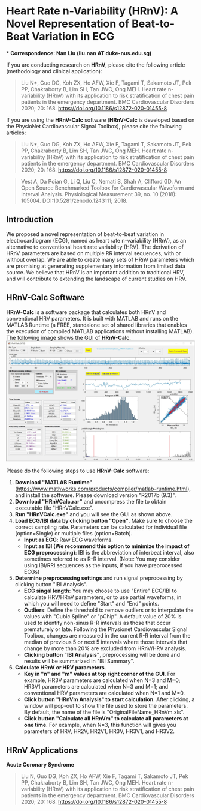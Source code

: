 # Heart Rate n-Variability (HRnV): A Novel Representation of Beat-to-Beat Variation in ECG

\* **Correspondence: Nan Liu (liu.nan AT duke-nus.edu.sg)**

If you are conducting research on **HRnV**, please cite the following article (methodology and clinical application):
> Liu N*, Guo DG, Koh ZX, Ho AFW, Xie F, Tagami T, Sakamoto JT, Pek PP, Chakraborty B, Lim SH, Tan JWC, Ong MEH. Heart rate n-variability (HRnV) with its application to risk stratification of chest pain patients in the emergency department. BMC Cardiovascular Disorders 2020; 20: 168. https://doi.org/10.1186/s12872-020-01455-8

If you are using the **HRnV-Calc** software (**HRnV-Calc** is developed based on the PhysioNet Cardiovascular Signal Toolbox), please cite the following articles:
> Liu N*, Guo DG, Koh ZX, Ho AFW, Xie F, Tagami T, Sakamoto JT, Pek PP, Chakraborty B, Lim SH, Tan JWC, Ong MEH. Heart rate n-variability (HRnV) with its application to risk stratification of chest pain patients in the emergency department. BMC Cardiovascular Disorders 2020; 20: 168. https://doi.org/10.1186/s12872-020-01455-8

> Vest A, Da Poian G, Li Q, Liu C, Nemati S, Shah A, Clifford GD. An Open Source Benchmarked Toolbox for Cardiovascular Waveform and Interval Analysis. Physiological Measurement 39, no. 10 (2018): 105004. DOI:10.5281/zenodo.1243111; 2018.

## Introduction
We proposed a novel representation of beat-to-beat variation in electrocardiogram (ECG), named as heart rate n-variability (HRnV), as an alternative to conventional heart rate variability (HRV). The derivation of HRnV parameters are based on multiple RR interval sequences, with or without overlap. We are able to create many sets of HRnV parameters which are promising at generating supplementary information from limited data source. We believe that HRnV is an important addition to traditional HRV, and will contribute to extending the landscape of current studies on HRV.

## HRnV-Calc Software
**HRnV-Calc** is a software package that calculates both HRnV and conventional HRV parameters. It is built with MATLAB and runs on the MATLAB Runtime (a FREE, standalone set of shared libraries that enables the execution of compiled MATLAB applications without installing MATLAB). The following image shows the GUI of **HRnV-Calc**.
![](HRnV-Calc.jpg)

Please do the following steps to use **HRnV-Calc** software:
1. **Download "MATLAB Runtime"** (https://www.mathworks.com/products/compiler/matlab-runtime.html), and install the software. Please download version "R2017b (9.3)".
2. **Download "HRnVCalc.rar"** and uncompress the file to obtain executable file "HRnVCalc.exe".
3. **Run "HRnVCalc.exe"** and you will see the GUI as shown above.
4. **Load ECG/IBI data by clicking button "Open"**. Make sure to choose the correct sampling rate. Parameters can be calculated for individual file (option=Single) or multiple files (option=Batch).
   - **Input as ECG**: Raw ECG waveforms.
   - **Input as IBI (We recommend this option to minimize the impact of ECG preprocessing)**: IBI is the abbreviation of interbeat interval, also sometimes referred to as R-R interval. (Note: You may consider using IBI/RRI sequences as the inputs, if you have preprocessed ECGs)
5. **Determine preprocessing settings** and run signal preprocessing by clicking button "IBI Analysis".
   - **ECG singal length**: You may choose to use "Entire" ECG/IBI to calculate HRV/HRnV parameters, or to use partial waveforms, in which you will need to define "Start" and "End" points.
   - **Outliers**: Define the threshold to remove outliers or to interpolate the values with "Cubic Spline" or "pChip". A default value of 20% is used to identify non-sinus R-R intervals as those that occur prematurely or late. Following the Physionet Cardiovascular Signal Toolbox, changes are measured in the current R-R interval from the median of previous 5 or next 5 intervals where those intervals that change by more than 20% are excluded from HRnV/HRV analysis.
   - **Clicking button "IBI Analysis"**, preprocessing will be done and results will be summarized in "IBI Summary".
6. **Calculate HRnV or HRV parameters**.
   - **Key in "n" and "m" values at top right corner of the GUI**. For example, HR3V parameters are calculated when N=3 and M=0; HR3V1 parameters are calculated when N=3 and M=1; and conventional HRV parameters are calculated when N=1 and M=0.
   - **Click button "HRnVm Analysis" to start calculation**. After clicking, a window will pop-out to show the file used to store the parameters. By default, the name of the file is "OriginalFileName_HRnVm.xls".
   - **Click button "Calculate all HRnVm" to calculate all parameters at one time**. For example, when N=3, this function will gives you parameters of HRV, HR2V, HR2V1, HR3V, HR3V1, and HR3V2.

## HRnV Applications
**Acute Coronary Syndrome**
> Liu N, Guo DG, Koh ZX, Ho AFW, Xie F, Tagami T, Sakamoto JT, Pek PP, Chakraborty B, Lim SH, Tan JWC, Ong MEH. Heart rate n-variability (HRnV) with its application to risk stratification of chest pain patients in the emergency department. BMC Cardiovascular Disorders 2020; 20: 168. https://doi.org/10.1186/s12872-020-01455-8
